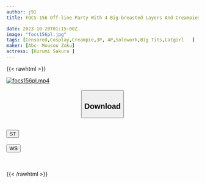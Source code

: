 ```yaml
---
author: j91
title: FOCS-156 Off-line Party With 4 Big-breasted Layers And Creampies. A 5P Photo Session Where You Can Play With Registered VIP Members Who Flock To The Moe Voice And Pink Nipples. Come On, Everyone, Please Register♪ Kurumi Sakura

date: 2023-10-20T01:15:00Z
image: "focs156pl.jpg"
tags: [Censored,Cosplay,Creampie,3P, 4P,Solowork,Big Tits,Catgirl	]
maker: [Abc- Mousou Zoku]
actress: [Kurumi Sakura ]
---
```



{{< rawhtml >}}

<div class="video" data-videoid="Y7gRJLoLGbcvDJP">
    <a href="javascript:;">
        <img src="https://my.j91.asia/posts/focs156pl/focs156pl.jpg" width="WIDTH" height="HEIGHT" alt="focs156pl.mp4" loading="lazy">
    </a>
</div>

<script type="text/javascript" src="https://j91.asia/asset/on-demand-st.js"></script>

<br>
  <link rel="stylesheet" href="https://j91.asia/asset/bs5.css">
  
  <center>
  <button class="btn btn-primary" type="button" data-bs-toggle="collapse" data-bs-target=".multi-collapse" aria-expanded="false" aria-controls="multiCollapseExample1 multiCollapseExample2"><h2>Download</h2></button></center>
</p>
<div class="row">
  <div class="col">
    <div class="collapse multi-collapse" id="multiCollapseExample1">
      <div class="card card-body">
	      	      <br>
<div class="buttons">  
<a href="https://streamtape.to/v/Y7gRJLoLGbcvDJP"><button class="btn-hover color-3"><i class="fa fa-download"></i> ST</button></a></div>
    </div>
  </div>
</div>
  <div class="col">
    <div class="collapse multi-collapse" id="multiCollapseExample2">
      <div class="card card-body">
	      <br>
<div class="buttons">
    <a href="https://wolfstream.tv/7buzjfbi0lal"><button class="btn-hover color-9"><i class="fa fa-download"></i> WS</button></a></div>
<br><br>
      </div>
    </div>
  </div>
</div>

{{< /rawhtml >}}
